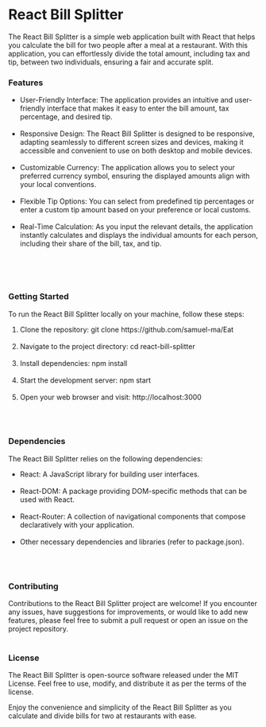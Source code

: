 # React Bill Splitter
The React Bill Splitter is a simple web application built with React that helps you calculate the bill for two people after a meal at a restaurant. With this application, you can effortlessly divide the total amount, including tax and tip, between two individuals, ensuring a fair and accurate split.
<br/>

### Features
<ul>
  <li>
    User-Friendly Interface: The application provides an intuitive and user-friendly interface that makes it easy to enter the bill amount, tax percentage, and desired tip.
  </li>
  <br/>
  
  <li>
    Responsive Design: The React Bill Splitter is designed to be responsive, adapting seamlessly to different screen sizes and devices, making it accessible and convenient to use on both desktop and mobile devices.
  </li>
  <br/>
  
  <li>
    Customizable Currency: The application allows you to select your preferred currency symbol, ensuring the displayed amounts align with your local conventions.
  </li>
  <br/>
  
  <li>
    Flexible Tip Options: You can select from predefined tip percentages or enter a custom tip amount based on your preference or local customs.
  </li>
  <br/>
  
  <li>
    Real-Time Calculation: As you input the relevant details, the application instantly calculates and displays the individual amounts for each person, including their share of the bill, tax, and tip.
  </li>
  <br/>
</ul>
  <br/>
  <br/>

### Getting Started
To run the React Bill Splitter locally on your machine, follow these steps:

<ol>
  <li>
    Clone the repository: git clone https://github.com/samuel-ma/Eat
  </li>
  <br/>

  <li>
    Navigate to the project directory: cd react-bill-splitter
  </li>
  <br/>

  <li>
    Install dependencies: npm install
  </li>
  <br/>
  
  <li>
    Start the development server: npm start
  </li>
  <br/>
  
  <li>
    Open your web browser and visit: http://localhost:3000
  </li>
</ol>
<br/>
<br/>

### Dependencies
The React Bill Splitter relies on the following dependencies:

<ul>
  <li>
    React: A JavaScript library for building user interfaces.
  </li>
  <br/>
  
  <li>
    React-DOM: A package providing DOM-specific methods that can be used with React.
  </li>
  <br/>
  
  <li>
    React-Router: A collection of navigational components that compose declaratively with your application.
  </li>
  <br/>
  
  <li>
    Other necessary dependencies and libraries (refer to package.json).
  </li>
</ul>
<br/>
<br/>

### Contributing
Contributions to the React Bill Splitter project are welcome! If you encounter any issues, have suggestions for improvements, or would like to add new features, please feel free to submit a pull request or open an issue on the project repository.
<br/>
<br/>

### License
The React Bill Splitter is open-source software released under the MIT License. Feel free to use, modify, and distribute it as per the terms of the license.
<br/>

Enjoy the convenience and simplicity of the React Bill Splitter as you calculate and divide bills for two at restaurants with ease.
